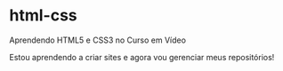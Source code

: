 # html-css
 Aprendendo HTML5 e CSS3 no Curso em Vídeo

Estou aprendendo a criar sites e agora vou gerenciar meus repositórios!
